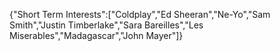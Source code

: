 {"Short Term Interests":["Coldplay","Ed Sheeran","Ne-Yo","Sam Smith","Justin Timberlake","Sara Bareilles","Les Miserables","Madagascar","John Mayer"]}
